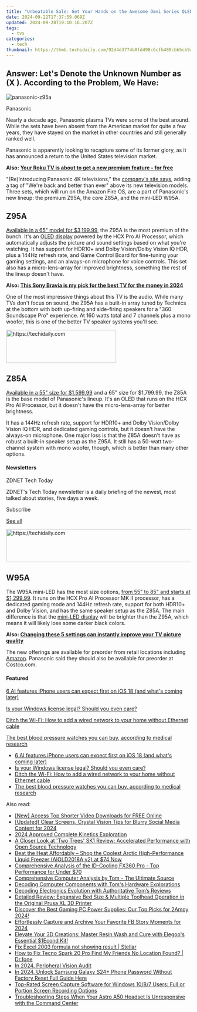 ```yaml
---
title: "Unbeatable Sale: Get Your Hands on the Awesome Omni Series QLED with a Whopping $170 Price Cut From Amazon's Fire TV"
date: 2024-09-22T17:37:59.069Z
updated: 2024-09-28T19:10:16.207Z
tags:
  - tvs
categories:
  - tech
thumbnail: https://thmb.techidaily.com/92d4d3774b8fd498c6cfb488cbb5cb9a7cceb0aea3bc2d6cdbbe36e4703b4b56.jpg
---
```


## Answer: Let's Denote the Unknown Number as \(X \). According to the Problem, We Have:

![panasonic-z95a](https://www.zdnet.com/a/img/resize/f7f94f63b0adb095008402150d3e792441c46bd6/2024/09/05/0f775309-83aa-42b4-ba1d-c06e9b7716bf/panasonic-z95a.jpg?auto=webp&width=1280)

Panasonic

Nearly a decade ago, Panasonic plasma TVs were some of the best around. While the sets have been absent from the American market for quite a few years, they have stayed on the market in other countries and still generally ranked well.

Panasonic is apparently looking to recapture some of its former glory, as it has announced a return to the United States television market.

**Also: [Your Roku TV is about to get a new premium feature - for free](https://www.zdnet.com/home-and-office/home-entertainment/your-roku-tv-is-about-to-get-a-new-premium-feature-for-free/)**

"(Re)Introducing Panasonic 4K televisions," the [company's site says](https://shop.panasonic.com/pages/panasonic-smart-tvs), adding a tag of "We're back and better than ever" above its new television models. Three sets, which will run on the Amazon Fire OS, are a part of Panasonic's new lineup: the premium Z95A, the core Z85A, and the mini-LED W95A.

## Z95A 

[Available in a 65" model for $3,199.99](https://buy.geni.us/Proxy.ashx?TSID=368250&GR%5FURL=https%3A%2F%2Fwww.amazon.com%2FPanasonic-65-inch-Adaptive-Refresh-Hands-Free%2Fdp%2FB0D8S2D1CZ%2F%3Ftag%3Dzd-buy-button-20%26ascsubtag%3D%5F%5FCOM%5FCLICK%5FID%5F%5F%7Cb178a04b-30b1-4bc6-91be-439dc52e2c9b%7Cdtp&dtb=1), the Z95A is the most premium of the bunch. It's an [OLED display](https://www.zdnet.com/home-and-office/home-entertainment/oled-vs-qled/) powered by the HCX Pro AI Processor, which automatically adjusts the picture and sound settings based on what you're watching. It has support for HDR10+ and Dolby Vision/Dolby Vision IQ HDR, plus a 144Hz refresh rate, and Game Control Board for fine-tuning your gaming settings, and an always-on microphone for voice controls. This set also has a micro-lens-array for improved brightness, something the rest of the lineup doesn't have.

**Also: [This Sony Bravia is my pick for the best TV for the money in 2024](https://www.zdnet.com/home-and-office/home-entertainment/sony-bravia-x90l-review/)**

One of the most impressive things about this TV is the audio. While many TVs don't focus on sound, the Z95A has a built-in array tuned by Technics at the bottom with both up-firing and side-firing speakers for a "360 Soundscape Pro" experience. At 160 watts total and 7 channels plus a mono woofer, this is one of the better TV speaker systems you'll see.

<!-- affiliate ads begin -->
<a href="https://aligracehair.sjv.io/c/5597632/1896541/19272" target="_top" id="1896541">
  <img src="//a.impactradius-go.com/display-ad/19272-1896541" border="0" alt="https://techidaily.com" width="300" height="90"/>
</a>
<img height="0" width="0" src="https://aligracehair.sjv.io/i/5597632/1896541/19272" style="position:absolute;visibility:hidden;" border="0" />
<!-- affiliate ads end -->

## Z85A

[Available in a 55" size for $1,599.99](https://buy.geni.us/Proxy.ashx?TSID=368250&GR%5FURL=https%3A%2F%2Fwww.amazon.com%2FPanasonic-65-inch-Amazon-Adaptive-Refresh%2Fdp%2FB0D8S669CY%3Ftag%3Dzd-buy-button-20%26ascsubtag%3D%5F%5FCOM%5FCLICK%5FID%5F%5F%7Cb178a04b-30b1-4bc6-91be-439dc52e2c9b%7Cdtp&dtb=1) and a 65" size for $1,799.99, the Z85A is the base model of Panasonic's lineup. It's an OLED that runs on the HCX Pro AI Processor, but it doesn't have the micro-lens-array for better brightness. 

It has a 144Hz refresh rate, support for HDR10+ and Dolby Vision/Dolby Vision IQ HDR, and dedicated gaming controls, but it doesn't have the always-on microphone. One major loss is that the Z85A doesn't have as robust a built-in speaker setup as the Z95A. It still has a 50-watt two-channel system with mono woofer, though, which is better than many other options.

#### Newsletters

ZDNET Tech Today

ZDNET's Tech Today newsletter is a daily briefing of the newest, most talked about stories, five days a week.

 Subscribe

[See all](https://www.zdnet.com/newsletters/)

<!-- affiliate ads begin -->
<a href="https://appsumo.8odi.net/c/5597632/2137395/7443" target="_top" id="2137395">
  <img src="//a.impactradius-go.com/display-ad/7443-2137395" border="0" alt="https://techidaily.com" width="728" height="90"/>
</a>
<img height="0" width="0" src="https://appsumo.8odi.net/i/5597632/2137395/7443" style="position:absolute;visibility:hidden;" border="0" />
<!-- affiliate ads end -->

## W95A

The W95A mini-LED has the most size options, [from 55" to 85" and starts at $1,299.99](https://buy.geni.us/Proxy.ashx?TSID=368250&GR%5FURL=https%3A%2F%2Fwww.amazon.com%2FPanasonic-65-inch-Amazon-Dimming-Refresh%2Fdp%2FB0D8SDKSWT%3Ftag%3Dzd-buy-button-20%26ascsubtag%3D%5F%5FCOM%5FCLICK%5FID%5F%5F%7Cb178a04b-30b1-4bc6-91be-439dc52e2c9b%7Cdtp&dtb=1). It runs on the HCX Pro AI Processor MK II processor, has a dedicated gaming mode and 144Hz refresh rate, support for both HDR10+ and Dolby Vision, and has the same speaker setup as the Z85A. The main difference is that the [mini-LED display](https://www.zdnet.com/home-and-office/home-entertainment/mini-led-vs-oled-tv/) will be brighter than the Z95A, which means it will likely lose some darker black colors.

**Also: [Changing these 5 settings can instantly improve your TV picture quality](https://www.zdnet.com/home-and-office/home-entertainment/i-changed-these-5-tv-settings-to-instantly-improve-the-picture-quality-and-how-they-work/)**

The new offerings are available for preorder from retail locations including [Amazon](https://buy.geni.us/Proxy.ashx?TSID=368250&GR%5FURL=https%3A%2F%2Fwww.amazon.com%2Fstores%2Fpage%2F0DF89631-4965-4138-9A1F-B2458F6B8379%3Ftag%3Dzd-buy-button-20%26ascsubtag%3D%5F%5FCOM%5FCLICK%5FID%5F%5F%7Cb178a04b-30b1-4bc6-91be-439dc52e2c9b%7Cdtp&dtb=1). Panasonic said they should also be available for preorder at Costco.com.

#### Featured

[6 AI features iPhone users can expect first on iOS 18 (and what's coming later)](https://www.zdnet.com/article/6-ai-features-iphone-users-can-expect-first-on-ios-18-and-whats-coming-later/ "6 AI features iPhone users can expect first on iOS 18 (and what's coming later)")

[Is your Windows license legal? Should you even care?](https://www.zdnet.com/article/is-your-windows-license-legal-should-you-even-care/ "Is your Windows license legal? Should you even care?")

[Ditch the Wi-Fi: How to add a wired network to your home without Ethernet cable](https://www.zdnet.com/article/ditch-the-wi-fi-how-to-add-a-wired-network-to-your-home-without-ethernet-cable/ "Ditch the Wi-Fi: How to add a wired network to your home without Ethernet cable")

[The best blood pressure watches you can buy, according to medical research](https://www.zdnet.com/article/best-blood-pressure-watch/ "The best blood pressure watches you can buy, according to medical research")

* [6 AI features iPhone users can expect first on iOS 18 (and what's coming later)](https://www.zdnet.com/article/6-ai-features-iphone-users-can-expect-first-on-ios-18-and-whats-coming-later/ "6 AI features iPhone users can expect first on iOS 18 (and what's coming later)")
* [Is your Windows license legal? Should you even care?](https://www.zdnet.com/article/is-your-windows-license-legal-should-you-even-care/ "Is your Windows license legal? Should you even care?")
* [Ditch the Wi-Fi: How to add a wired network to your home without Ethernet cable](https://www.zdnet.com/article/ditch-the-wi-fi-how-to-add-a-wired-network-to-your-home-without-ethernet-cable/ "Ditch the Wi-Fi: How to add a wired network to your home without Ethernet cable")
* [The best blood pressure watches you can buy, according to medical research](https://www.zdnet.com/article/best-blood-pressure-watch/ "The best blood pressure watches you can buy, according to medical research")

<ins class="adsbygoogle"
     style="display:block"
     data-ad-format="autorelaxed"
     data-ad-client="ca-pub-7571918770474297"
     data-ad-slot="1223367746"></ins>

<ins class="adsbygoogle"
     style="display:block"
     data-ad-client="ca-pub-7571918770474297"
     data-ad-slot="8358498916"
     data-ad-format="auto"
     data-full-width-responsive="true"></ins>

<span class="atpl-alsoreadstyle">Also read:</span>
<div><ul>
<li><a href="https://youtube-videos.techidaily.com/new-access-top-shorter-video-downloads-for-free-online/"><u>[New] Access Top Shorter Video Downloads for FREE Online</u></a></li>
<li><a href="https://facebook-videos.techidaily.com/updated-clear-screens-crystal-vision-tips-for-blurry-social-media-content-for-2024/"><u>[Updated] Clear Screens, Crystal Vision Tips for Blurry Social Media Content for 2024</u></a></li>
<li><a href="https://extra-resources.techidaily.com/2024-approved-complete-kinetics-exploration/"><u>2024 Approved Complete Kinetics Exploration</u></a></li>
<li><a href="https://hardware-tips.techidaily.com/a-closer-look-at-two-trees-sk1-review-accelerated-performance-with-open-source-technology/"><u>A Closer Look at 'Two Trees' SK1 Review: Accelerated Performance with Open Source Technology</u></a></li>
<li><a href="https://hardware-tips.techidaily.com/beat-the-heat-affordably-shop-the-coolest-arctic-high-performance-liquid-freezer-aiold2018a-v2-at-74-now/"><u>Beat the Heat Affordably – Shop the Coolest Arctic High-Performance Liquid Freezer (AIOLD2018A v2) at $74 Now</u></a></li>
<li><a href="https://hardware-tips.techidaily.com/1723175674253-comprehensive-analysis-of-the-id-cooling-fx360-pro-top-performance-for-under-70/"><u>Comprehensive Analysis of the ID-Cooling FX360 Pro - Top Performance for Under $70</u></a></li>
<li><a href="https://hardware-tips.techidaily.com/comprehensive-computer-analysis-by-tom-the-ultimate-source/"><u>Comprehensive Computer Analysis by Tom - The Ultimate Source</u></a></li>
<li><a href="https://hardware-tips.techidaily.com/decoding-computer-components-with-toms-hardware-explorations/"><u>Decoding Computer Components with Tom's Hardware Explorations</u></a></li>
<li><a href="https://hardware-tips.techidaily.com/decoding-electronics-evolution-with-authoritative-toms-reviews/"><u>Decoding Electronics Evolution with Authoritative Tom’s Reviews</u></a></li>
<li><a href="https://hardware-tips.techidaily.com/detailed-review-expansive-bed-size-and-multiple-toolhead-operation-in-the-original-prusa-xl-3d-printer/"><u>Detailed Review: Expansive Bed Size & Multiple Toolhead Operation in the Original Prusa XL 3D Printer</u></a></li>
<li><a href="https://hardware-tips.techidaily.com/1723125240412-discover-the-best-gaming-pc-power-supplies-our-top-picks-for-2amoy-2024/"><u>Discover the Best Gaming PC Power Supplies: Our Top Picks for 2Amoy 2024!</u></a></li>
<li><a href="https://facebook-video-files.techidaily.com/effortlessly-capture-and-archive-your-favorite-fb-story-moments-for-2024/"><u>Effortlessly Capture and Archive Your Favorite FB Story Moments for 2024</u></a></li>
<li><a href="https://hardware-tips.techidaily.com/1723125169383-elevate-your-3d-creations-master-resin-wash-and-cure-with-elegoos-essential-1econd-kit/"><u>Elevate Your 3D Creations: Master Resin Wash and Cure with Elegoo's Essential $1Econd Kit!</u></a></li>
<li><a href="https://phone-solutions.techidaily.com/fix-excel-2003-formula-not-showing-result-stellar-by-stellar-guide/"><u>Fix Excel 2003 formula not showing result | Stellar</u></a></li>
<li><a href="https://fake-location.techidaily.com/how-to-fix-tecno-spark-20-pro-find-my-friends-no-location-found-drfone-by-drfone-virtual-android/"><u>How to Fix Tecno Spark 20 Pro Find My Friends No Location Found? | Dr.fone</u></a></li>
<li><a href="https://extra-support.techidaily.com/in-2024-peripheral-vision-audit/"><u>In 2024, Peripheral Vision Audit</u></a></li>
<li><a href="https://android-unlock.techidaily.com/in-2024-unlock-samsung-galaxy-s24plus-phone-password-without-factory-reset-full-guide-here-by-drfone-android/"><u>In 2024, Unlock Samsung Galaxy S24+ Phone Password Without Factory Reset Full Guide Here</u></a></li>
<li><a href="https://discover-guides.techidaily.com/top-rated-screen-capture-software-for-windows-1087-users-full-or-portion-screen-recording-options/"><u>Top-Rated Screen Capture Software for Windows 10/8/7 Users: Full or Portion Screen Recording Options</u></a></li>
<li><a href="https://ai-video-translation.techidaily.com/troubleshooting-steps-when-your-astro-a50-headset-is-unresponsive-with-the-command-center/"><u>Troubleshooting Steps When Your Astro A50 Headset Is Unresponsive with the Command Center</u></a></li>
</ul></div>

